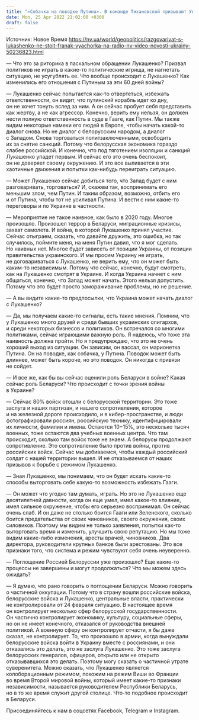 ```yaml
---
title: "«Собачка на поводке Путина». В команде Тихановской призывают Украину не вести диалог с Лукашенко — интервью"
date: Mon, 25 Apr 2022 21:02:00 +0300
draft: false
---
```

Источник: Новое Время https://nv.ua/world/geopolitics/razgovarivat-s-lukashenko-ne-stoit-franak-vyachorka-na-radio-nv-video-novosti-ukrainy-50236823.html


— Что это за риторика в пасхальном обращении Лукашенко? Призвал политиков не играть в какие-то политические игрища, не нагнетать ситуацию, не усугублять ее. Что вообще происходит с Лукашенко? Как изменились его отношения с Путиным за эти 60 дней войны?

— Лукашенко сейчас попытается как-то отвертеться, избежать ответственности, он видит, что путинский корабль идет ко дну, он не хочет тонуть вслед за ним. А он сейчас пробует себя представить как жертву, а не как агрессор. Конечно, верить ему нельзя, он должен нести полную ответственность в суде в Гааге, как Путин. Мы также видим некоторые намеки его людей в Европе, чтобы начать какой-то диалог снова. Но не диалог с белорусским народом, а диалог с Западом. Снова торговаться политзаключенными, освободить их за снятие санкций. Потому что белорусская экономика гораздо слабее российской. И конечно, что под тяготением изоляции и санкций Лукашенко упадет первым. И сейчас его это очень беспокоит, он не доверяет своему окружению. И это все выливается в эти хаотичные движения и попытки как-нибудь переиграть ситуацию.

— Может Лукашенко сейчас добиться того, что Запад будет с ним разговаривать, торговаться? И, скажем так, воспринимать его меньшим злом, чем Путин. И таким образом, возможно, отбить его и от Путина, чтобы тот не усиливал Путина. И вести с ним какие-то переговоры и по Украине в частности.

— Мероприятие не такое наивное, как было в 2020 году. Многое произошло. Произошел террор в Беларуси, миграционные кризисы, захват самолета. И война, в которой Лукашенко принял участие. Сейчас отыграем, сказать, что давайте дружить, это ошибка, но так случилось, поймите меня, на меня Путин давил, что я мог сделать. Но наивных нет. Многое будет зависеть от позиции Украины, от позиции правительства украинского. И мы просим Украину не играть, не договариваться с Лукашенко, не верить ему, что он может быть каким-то независимым. Потому что сейчас, конечно, будут смотреть, как на Лукашенко смотрят в Украине. И когда Украина начнет с ним общаться, конечно, что Запад может начать. Этого нельзя допустить. Потому что это будет просто замораживание проблемы, но не решение.

— А вы видите какие-то предпосылки, что Украина может начать диалог с Лукашенко?

— Да, мы получаем какие-то сигналы, есть такие мнения. Помним, что у Лукашенко много друзей и среди бывших украинских олигархов, и среди некоторых бизнесов и политиков. Он встречался со многими политиками, сейчас играющими важную роль. Я надеюсь, что тоже эта наивность должна пройти. Но я предупреждаю, что это не очень хороший выход из ситуации. Он зависим, он вассал, он марионетка Путина. Он на поводке, как собачка, у Путина. Поводок может быть длиннее, может быть короче, но это поводок. Он никогда с привязи не сойдет.

— И все же, как бы вы сейчас оценили роль Беларуси в войне? Какая сейчас роль Беларуси? Что происходит с точки зрения войны в Украине?

— Сейчас 80% войск отошли с белорусской территории. Это тоже заслуга и наших партизан, и нашего сопротивления, которое и на железной дороге происходило, и в кибер-пространстве, и люди фотографировали россиян, российскую технику, идентифицировали их личности, фамилии и имена. Остаются 10−15%, это несколько тысяч военных, тоже остаются два учебных военных центра. Что там происходит, сколько там войск тоже не знаем. А белорусы продолжают сопротивление. Это сопротивление было против войны, против российских войск. Сейчас мы добиваемся, чтобы каждый российский солдат с нашей территории вышел. И не отказываемся от наших призывов к борьбе с режимом Лукашенко.

— Зная Лукашенко, мы понимаем, что он будет искать какие-то способы выторговать себе какую-то возможность избежать Гааги.

— Он может что угодно там думать, играть. Но это не Лукашенко еще десятилетней давности, когда он еще умел, имел какое-то влияние, имел сильное окружение, чтобы его серьезно воспринимал. Он сейчас очень слаб. И он даже не столько боится Гааги или Зеленского, сколько боится предательства от своих чиновников, своего окружения, своих силовиков. Поэтому мы видим не только заявления, попытки как-то выторговать время и изменить, улучшить свою репутацию. Но мы тоже видим какие-либо изменения, аресты врачей, чиновников. Два директора, руководители крупных банков были арестованы. Это все признаки того, что система и режим чувствуют себя очень неуверенно.

— Поглощение Россией Белоруссии уже произошло? Еще какие-то процессы не завершены и могут продолжаться? Что мы можем здесь ожидать?

— Я думаю, что рано говорить о поглощении Беларуси. Можно говорить о частичной оккупации. Потому что в страну вошли российские войска, белорусские войска и Лукашенко, центральные власти, практически не контролировали от 24 февраля ситуацию. В настоящее время он контролирует несколько сфер белорусской государственности. Он частично контролирует экономику, культуру, социальные сферы, но он не имеет конечного, отказался от руководства внешней политикой. А военную сферу он контролирует отчасти, я бы даже сказал, не контролирует. То, что произошло в армии, когда вынуждали белорусские войска войти в Украину вместе с россиянами, и они отказались это делать, это не заслуга Лукашенко. Это тоже заслуга белорусских генералов, офицеров, открыто или не открыто отказывавшихся это делать. Поэтому могу сказать о частичной утрате суверенитета. Можно сказать, что Лукашенко является колоборационным режимом, похожим на режим Виши во Франции во время Второй мировой войны, который имеет какие-то признаки независимости, называется руководителем Республики Беларусь, но в то же время служит другой столице. Что-то подобное происходит в Беларуси.

Присоединяйтесь к нам в соцсетях Facebook, Telegram и Instagram.
